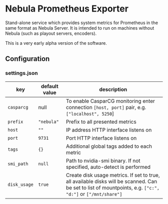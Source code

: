 Nebula Prometheus Exporter
==========================

Stand-alone service which provides system metrics for Prometheus in the same
format as Nebula Server. It is intended to run on machines without Nebula
(such as playout servers, encoders).

This is a very early alpha version of the software.


Configuration
-------------

### settings.json

| key | default value | description |
|--|--|--|
`casparcg`    | null        | To enable CasparCG monitoring enter connection `[host, port]` pair, e.g.`["localhost", 5250`]
`prefix`      | `"nebula" ` | Prefix to all presented metrics
`host`        | `""`        | IP address HTTP interface listens on
`port`        | `9731`      | Port HTTP interface listens on
`tags`        | `{}`        | Additional global tags added to each metric
`smi_path`    | `null`      | Path to nvidia-smi binary. If not specified, auto-detect is performed
`disk_usage`  | `true`      | Create disk usage metrics. If set to true, all available disks will be scanned. Can be set to list of mountpoints, e.g. `["c:", "d:"]` or `["/mnt/share"]`

